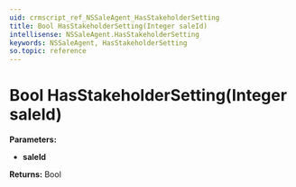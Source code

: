 ```yaml
---
uid: crmscript_ref_NSSaleAgent_HasStakeholderSetting
title: Bool HasStakeholderSetting(Integer saleId)
intellisense: NSSaleAgent.HasStakeholderSetting
keywords: NSSaleAgent, HasStakeholderSetting
so.topic: reference
---
```


# Bool HasStakeholderSetting(Integer saleId)

**Parameters:**
 - **saleId** 

**Returns:** Bool
